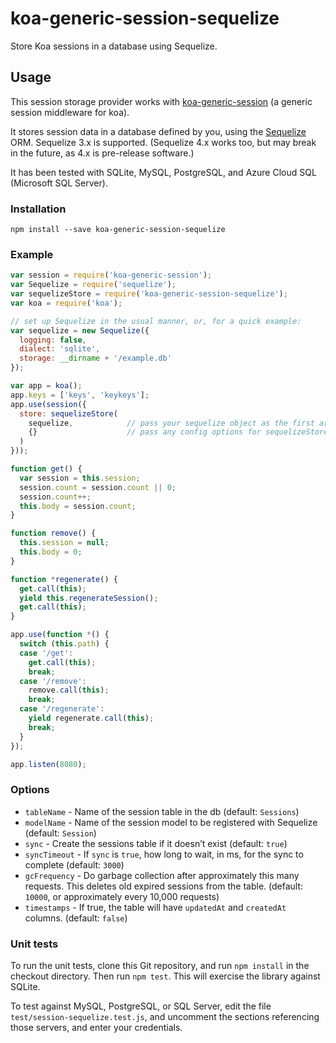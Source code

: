 # koa-generic-session-sequelize

Store Koa sessions in a database using Sequelize.

## Usage

This session storage provider works with [koa-generic-session](https://github.com/koajs/generic-session) (a generic session middleware for koa).

It stores session data in a database defined by you, using the [Sequelize](http://docs.sequelizejs.com/) ORM. Sequelize 3.x is supported. (Sequelize 4.x works too, but may break in the future, as 4.x is pre-release software.)

It has been tested with SQLite, MySQL, PostgreSQL, and Azure Cloud SQL (Microsoft SQL Server).

### Installation

`npm install --save koa-generic-session-sequelize`

### Example

```js
var session = require('koa-generic-session');
var Sequelize = require('sequelize');
var sequelizeStore = require('koa-generic-session-sequelize');
var koa = require('koa');

// set up Sequelize in the usual manner, or, for a quick example:
var sequelize = new Sequelize({
  logging: false,
  dialect: 'sqlite',
  storage: __dirname + '/example.db'
});

var app = koa();
app.keys = ['keys', 'keykeys'];
app.use(session({
  store: sequelizeStore(
    sequelize,            // pass your sequelize object as the first arg
    {}                    // pass any config options for sequelizeStore as the second arg
  )
}));

function get() {
  var session = this.session;
  session.count = session.count || 0;
  session.count++;
  this.body = session.count;
}

function remove() {
  this.session = null;
  this.body = 0;
}

function *regenerate() {
  get.call(this);
  yield this.regenerateSession();
  get.call(this);
}

app.use(function *() {
  switch (this.path) {
  case '/get':
    get.call(this);
    break;
  case '/remove':
    remove.call(this);
    break;
  case '/regenerate':
    yield regenerate.call(this);
    break;
  }
});

app.listen(8080);
```

### Options

 - `tableName` - Name of the session table in the db (default: `Sessions`)
 - `modelName` - Name of the session model to be registered with Sequelize (default: `Session`)
 - `sync` - Create the sessions table if it doesn’t exist (default: `true`)
 - `syncTimeout` - If `sync` is `true`, how long to wait, in ms, for the sync to complete (default: `3000`)
 - `gcFrequency` - Do garbage collection after approximately this many requests. This deletes old expired sessions from the table. (default: `10000`, or approximately every 10,000 requests)
 - `timestamps` - If true, the table will have `updatedAt` and `createdAt` columns. (default: `false`)

### Unit tests

To run the unit tests, clone this Git repository, and run `npm install` in the checkout directory. Then run `npm test`. This will exercise the library against SQLite.

To test against MySQL, PostgreSQL, or SQL Server, edit the file `test/session-sequelize.test.js`, and uncomment the sections referencing those servers, and enter your credentials.
